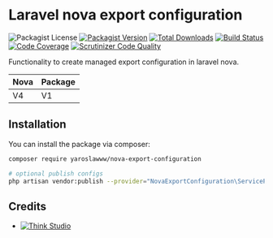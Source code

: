 # Laravel nova export configuration

![Packagist License](https://img.shields.io/packagist/l/yaroslawww/nova-export-configuration?color=%234dc71f)
[![Packagist Version](https://img.shields.io/packagist/v/yaroslawww/nova-export-configuration)](https://packagist.org/packages/yaroslawww/nova-export-configuration)
[![Total Downloads](https://img.shields.io/packagist/dt/yaroslawww/nova-export-configuration)](https://packagist.org/packages/yaroslawww/nova-export-configuration)
[![Build Status](https://scrutinizer-ci.com/g/yaroslawww/nova-export-configuration/badges/build.png?b=main)](https://scrutinizer-ci.com/g/yaroslawww/nova-export-configuration/build-status/main)
[![Code Coverage](https://scrutinizer-ci.com/g/yaroslawww/nova-export-configuration/badges/coverage.png?b=main)](https://scrutinizer-ci.com/g/yaroslawww/nova-export-configuration/?branch=main)
[![Scrutinizer Code Quality](https://scrutinizer-ci.com/g/yaroslawww/nova-export-configuration/badges/quality-score.png?b=main)](https://scrutinizer-ci.com/g/yaroslawww/nova-export-configuration/?branch=main)

Functionality to create managed export configuration in laravel nova.

| Nova | Package |
|------|---------|
| V4   | V1      |

## Installation

You can install the package via composer:

```bash
composer require yaroslawww/nova-export-configuration

# optional publish configs
php artisan vendor:publish --provider="NovaExportConfiguration\ServiceProvider" --tag="config"
```

## Credits

- [![Think Studio](https://yaroslawww.github.io/images/sponsors/packages/logo-think-studio.png)](https://think.studio/)
